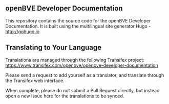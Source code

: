 ## openBVE Developer Documentation

This repository contains the source code for the openBVE Developer Documentation.
It is built using the multilingual site generator Hugo - http://gohugo.io

## Translating to Your Language

Translations are managed through the following Transifex project:
https://www.transifex.com/openbve/openbve-developer-documentation

Please send a request to add yourself as a translator, and translate
through the Transifex web interface.

When complete, please do not submit a Pull Request directly, but instead
open a new Issue here for the translations to be synced.